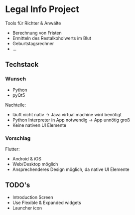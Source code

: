 # Legal Info Project

Tools für Richter & Anwälte
* Berechnung von Fristen
* Ermitteln des Restalkoholwerts im Blut
* Geburtstagsrechner
* ...


## Techstack

### Wunsch

* Python
* pyQt5

Nachteile:

* läuft nicht nativ &rarr; Java virtual machine wird benötigt
* Python Interpreter in App notwendig &rarr; App unnötig groß
* Keine nativen UI Elemente


### Vorschlag

Flutter:

* Android & iOS
* Web/Desktop möglich
* Ansprechenderes Design möglich, da native UI Elemente


## TODO's

* Introduction Screen
* Use Flexible & Expanded widgets
* Launcher icon
  